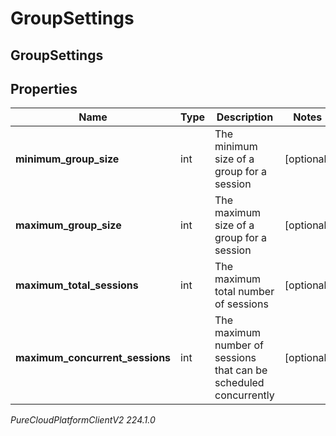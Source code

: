 # GroupSettings

## GroupSettings

## Properties

|Name | Type | Description | Notes|
|------------ | ------------- | ------------- | -------------|
| **minimum_group_size** | int | The minimum size of a group for a session | [optional] |
| **maximum_group_size** | int | The maximum size of a group for a session | [optional] |
| **maximum_total_sessions** | int | The maximum total number of sessions | [optional] |
| **maximum_concurrent_sessions** | int | The maximum number of sessions that can be scheduled concurrently | [optional] |



_PureCloudPlatformClientV2 224.1.0_
